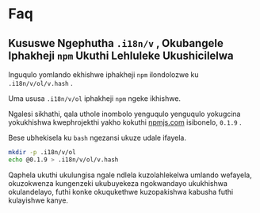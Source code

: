 # Faq

## Kususwe Ngephutha `.i18n/v` , Okubangele Iphakheji `npm` Ukuthi Lehluleke Ukushicilelwa

Inguqulo yomlando ekhishwe iphakheji `npm` ilondolozwe ku `.i18n/v/ol/v.hash` .

Uma ususa `.i18n/v/ol` iphakheji `npm` ngeke ikhishwe.

Ngalesi sikhathi, qala uthole inombolo yenguqulo yenguqulo yokugcina yokukhishwa kwephrojekthi yakho kokuthi [npmjs.com](//npmjs.com) isibonelo, `0.1.9` .

Bese ubhekisela ku `bash` ngezansi ukuze udale ifayela.

```bash
mkdir -p .i18n/v/ol
echo @0.1.9 > .i18n/v/ol/v.hash
```

Qaphela ukuthi ukulungisa ngale ndlela kuzolahlekelwa umlando wefayela, okuzokwenza kungenzeki ukubuyekeza ngokwandayo ukukhishwa okulandelayo, futhi konke okuqukethwe kuzopakishwa kabusha futhi kulayishwe kanye.